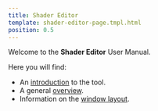 ```yaml
---
title: Shader Editor
template: shader-editor-page.tmpl.html
position: 0.5
---
```


Welcome to the __Shader Editor__ User Manual.

Here you will find:

- An [introduction][1] to the tool.
- A general [overview][3].
- Information on the [window layout][2].

[1]: /shader-editor/introduction
[2]: /shader-editor/window-layout
[3]: /shader-editor/workflow

